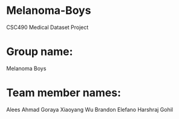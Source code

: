 # Melanoma-Boys
CSC490 Medical Dataset Project

# Group name: 
Melanoma Boys

# Team member names: 
Alees Ahmad Goraya
Xiaoyang Wu
Brandon Elefano
Harshraj Gohil

